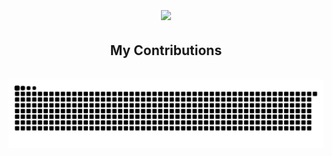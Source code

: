 <h1 align="center">
  <img align="center" src="https://readme-typing-svg.demolab.com/?size=35&center=true&lines=Full+Stack+Tech;Hardware+Expert;Food+Enthusiast;Aspiring+Game+Dev;Indie+Game+Enthusiast"/>
</h1>

<h2 align="center>
  Hi there, I'm Chris Williford 👋
</h2>

<div align="center">
  <h2 align="center">
    My Contributions
  </h2>
  <br>
  <picture>
    <source media="(prefers-color-scheme: dark)" srcset="https://github.com/AGiggleSniffer/AGiggleSniffer/blob/output/github-contribution-grid-snake-dark.svg" />
    <source media="(prefers-color-scheme: light)" srcset="https://github.com/AGiggleSniffer/AGiggleSniffer/blob/output/github-contribution-grid-snake.svg" />
    <img alt="github-snake" src="https://github.com/AGiggleSniffer/AGiggleSniffer/blob/output/github-contribution-grid-snake-dark.svg" />
  </picture>
  <br/><br/><br/>
</div>
<!--
**AGiggleSniffer/AGiggleSniffer** is a ✨ _special_ ✨ repository because its `README.md` (this file) appears on your GitHub profile.

Here are some ideas to get you started:

- 🔭 I’m currently working on ...
- 🌱 I’m currently learning ...
- 👯 I’m looking to collaborate on ...
- 🤔 I’m looking for help with ...
- 💬 Ask me about ...
- 📫 How to reach me: ...
- 😄 Pronouns: ...
- ⚡ Fun fact: ...
-->
